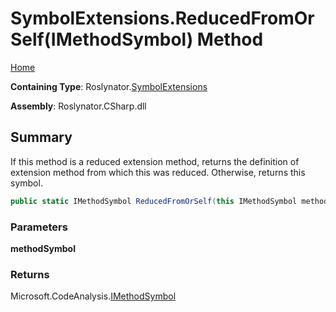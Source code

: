 <a name="_top"></a>

# SymbolExtensions\.ReducedFromOrSelf\(IMethodSymbol\) Method

[Home](../../../README.md#_top)

**Containing Type**: Roslynator\.[SymbolExtensions](../README.md#_top)

**Assembly**: Roslynator\.CSharp\.dll

## Summary

If this method is a reduced extension method, returns the definition of extension method from which this was reduced\. Otherwise, returns this symbol\.

```csharp
public static IMethodSymbol ReducedFromOrSelf(this IMethodSymbol methodSymbol)
```

### Parameters

**methodSymbol**

### Returns

Microsoft\.CodeAnalysis\.[IMethodSymbol](https://docs.microsoft.com/en-us/dotnet/api/microsoft.codeanalysis.imethodsymbol)

